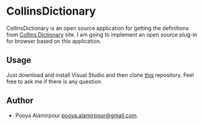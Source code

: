 # CollinsDictionary
CollinsDictionary is an open source application for getting the definitions from [Collins Dictionary](https://www.collinsdictionary.com/dictionary/english/definition) site. I am going to implement an open source plug-in for browser based on this application.

## Usage
Just download and install Visual Studio and then clone [this](https://github.com/PooyaAlamirpour/CollinsDictionary) repository. Feel free to ask me if there is any question.

## Author
- Pooya Alamirpour [pooya.alamirpour@gmail.com](pooya.alamirpour@gmail.com).